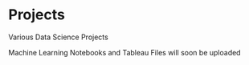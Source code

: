 # Projects

Various Data Science Projects

Machine Learning Notebooks and Tableau Files will soon be uploaded

